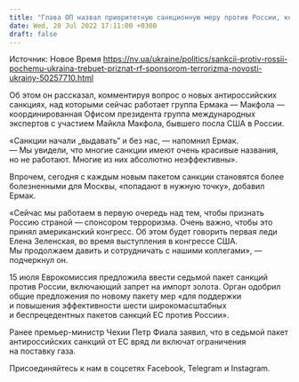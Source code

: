 ```yaml
---
title: "Глава ОП назвал приоритетную санкционную меру против России, которой добивается Украина"
date: Wed, 20 Jul 2022 17:11:00 +0300
draft: false
---
```

Источник: Новое Время https://nv.ua/ukraine/politics/sankcii-protiv-rossii-pochemu-ukraina-trebuet-priznat-rf-sponsorom-terrorizma-novosti-ukrainy-50257710.html


Об этом он рассказал, комментируя вопрос о новых антироссийских санкциях, над которыми сейчас работает группа Ермака — Макфола — координированная Офисом президента группа международных экспертов с участием Майкла Макфола, бывшего посла США в России.

«Санкции начали „выдавать“ и без нас, — напомнил Ермак. — Мы увидели, что многие санкции имеют очень красивые названия, но не работают. Многие из них абсолютно неэффективны».

Впрочем, сегодня с каждым новым пакетом санкции становятся более болезненными для Москвы, «попадают в нужную точку», добавил Ермак.

«Сейчас мы работаем в первую очередь над тем, чтобы признать Россию страной — спонсором терроризма. Очень важно, чтобы это принял американский конгресс. Об этом будет говорить первая леди Елена Зеленская, во время выступления в конгрессе США. Мы продолжаем давить и сотрудничать с нашими коллегами», — подчеркнул он.

15 июля Еврокомиссия предложила ввести седьмой пакет санкций против России, включающий запрет на импорт золота. Орган одобрил общие предложения по новому пакету мер «для поддержки и повышения эффективности шести широкомасштабных и беспрецедентных пакетов санкций ЕС против России».

Ранее премьер-министр Чехии Петр Фиала заявил, что в седьмой пакет антироссийских санкций от ЕС вряд ли включат ограничения на поставку газа.

Присоединяйтесь к нам в соцсетях Facebook, Telegram и Instagram.
